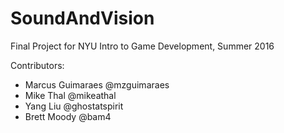 # SoundAndVision
Final Project for NYU Intro to Game Development, Summer 2016

Contributors:
* Marcus Guimaraes @mzguimaraes
* Mike Thal @mikeathal
* Yang Liu @ghostatspirit
* Brett Moody @bam4
